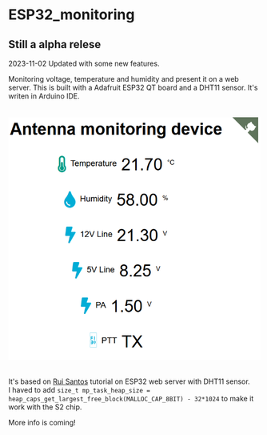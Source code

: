 # ESP32_monitoring

<h2> Still a alpha relese </h2>

2023-11-02 Updated with some new features.

Monitoring voltage, temperature and humidity and present it on a web server. 
This is built with a Adafruit ESP32 QT board and a DHT11 sensor. 
It's writen in Arduino IDE.
<br>
<br>
<br>
![alt text](https://raw.githubusercontent.com/Melkutt/ESP32_monitoring/main/src/New_Git_Pic.bmp)
<br>
<br>

It's based on <a href="https://randomnerdtutorials.com/esp32-dht11-dht22-temperature-humidity-web-server-arduino-ide/">Rui Santos</a> tutorial on ESP32 web server
with DHT11 sensor.
<br>
I haved to add <code>size_t mp_task_heap_size = heap_caps_get_largest_free_block(MALLOC_CAP_8BIT) - 32*1024</code> to make it work with the S2 chip.


More info is coming!
